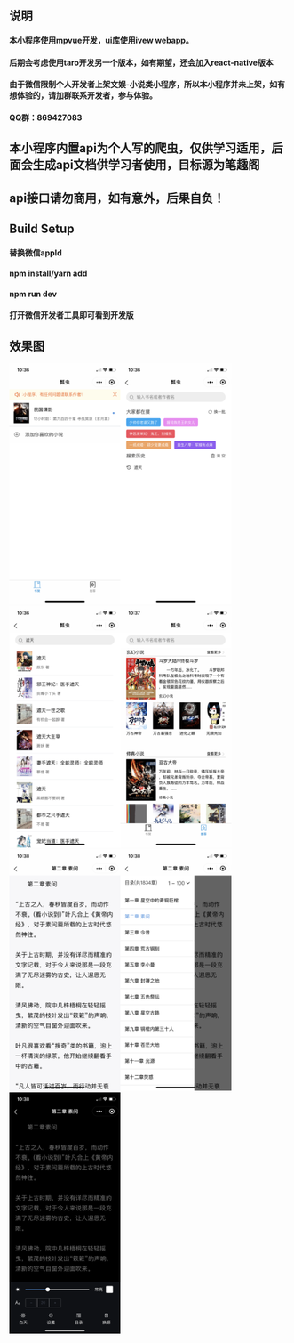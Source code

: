 ## 说明
#### 本小程序使用mpvue开发，ui库使用ivew webapp。
#### 后期会考虑使用taro开发另一个版本，如有期望，还会加入react-native版本
#### 由于微信限制个人开发者上架文娱-小说类小程序，所以本小程序并未上架，如有想体验的，请加群联系开发者，参与体验。
#### QQ群：869427083
## 本小程序内置api为个人写的爬虫，仅供学习适用，后面会生成api文档供学习者使用，目标源为笔趣阁
## api接口请勿商用，如有意外，后果自负！

## Build Setup
#### 替换微信appId
#### npm install/yarn add
#### npm run dev
#### 打开微信开发者工具即可看到开发版

## 效果图
<img src="./demo/IMG_0179.PNG" width="200" style="display: inline-block;" /><img src="./demo/IMG_0182.PNG" width="200" style="display: inline-block;" /><img src="./demo/IMG_0181.PNG" width="200" style="display: inline-block;" /><img src="./demo/IMG_0183.PNG" width="200" style="display: inline-block;" /><img src="./demo/IMG_0184.PNG" width="200" style="display: inline-block;" /><img src="./demo/IMG_0185.PNG" width="200" style="display: inline-block;" /><img src="./demo/IMG_0186.PNG" width="200" style="display: inline-block;" />


